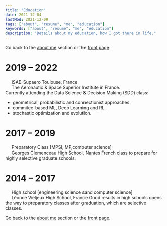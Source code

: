 ```yaml
---
title: "Education"
date: 2021-12-04
lastMod: 2021-12-09
tags: ["about", "resume", "me", "education"]
keywords: ["about", "resume", "me", "education"]
description: "Details about my education, how I got there in life."
---
```

Go back to the [about me](/public/about) section or the [front page](/public).  

# 2019 – 2022  
&nbsp;&nbsp;&nbsp;&nbsp;&nbsp;ISAE-Supaero Toulouse, France  
&nbsp;&nbsp;&nbsp;&nbsp;&nbsp;The Aeronautic & Space Superior Institute in France.  
Currently attending the Data Science & Decision Making (SDD) class:
- geometrical, probabilistic and connectionist approaches
- commitee-based ML, Deep Learning and RL.
- stochastic optimization and evolution.

# 2017 – 2019  
&nbsp;&nbsp;&nbsp;&nbsp;&nbsp;Preparatory Class [MPSI, MP,computer science]  
&nbsp;&nbsp;&nbsp;&nbsp;&nbsp;Georges Clemenceau High School, Nantes
French class to prepare for highly selective graduate schools.

# 2014 – 2017  
&nbsp;&nbsp;&nbsp;&nbsp;&nbsp;High school [engineering science sand computer science]  
&nbsp;&nbsp;&nbsp;&nbsp;&nbsp;Léonce Vieljeux High School, France
Good results in high schools opens the way to preparatory classes after graduation, which are selective classes.

Go back to the [about me](/public/about) section or the [front page](/public).  
